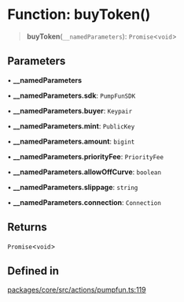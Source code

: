 # Function: buyToken()

> **buyToken**(`__namedParameters`): `Promise`\<`void`\>

## Parameters

• **\_\_namedParameters**

• **\_\_namedParameters.sdk**: `PumpFunSDK`

• **\_\_namedParameters.buyer**: `Keypair`

• **\_\_namedParameters.mint**: `PublicKey`

• **\_\_namedParameters.amount**: `bigint`

• **\_\_namedParameters.priorityFee**: `PriorityFee`

• **\_\_namedParameters.allowOffCurve**: `boolean`

• **\_\_namedParameters.slippage**: `string`

• **\_\_namedParameters.connection**: `Connection`

## Returns

`Promise`\<`void`\>

## Defined in

[packages/core/src/actions/pumpfun.ts:119](https://github.com/ai16z/eliza/blob/main/packages/core/src/actions/pumpfun.ts#L119)
